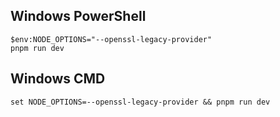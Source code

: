 ## Windows PowerShell
```
$env:NODE_OPTIONS="--openssl-legacy-provider"
pnpm run dev
```
## Windows CMD
```
set NODE_OPTIONS=--openssl-legacy-provider && pnpm run dev
```